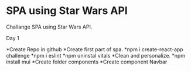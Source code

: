 # SPA using Star Wars API
 Challange SPA using Star Wars API.

Day 1

*Create Repo in github
*Create first part of spa.
*npm i create-react-app challenge
*npm i eslint
*npm uninstal vitals
*Clean and personalize.
*npm install mui
*Create folder components
*Create component Navbar